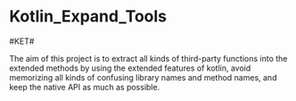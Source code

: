 # Kotlin_Expand_Tools

#KET#

The aim of this project is to extract all kinds of third-party functions into the extended methods by using the extended features of kotlin, avoid memorizing all kinds of confusing library names and method names, and keep the native API as much as possible.

